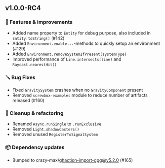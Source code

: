 ## v1.0.0-RC4

### 🚀 Features & improvements

- Added name property to `Entity` for debug purpose, also included in `Entity.toString()` (#142)
- Added `Environment.enable...`-methods to quickly setup an environment (#129)
- Added `Environment.removeSystemIfPresent(systemType)`
- Improved performance of `Line.intersects(line)` and `Raycast.nearestHit()`

### 🪛 Bug Fixes

- Fixed `GravitySystem` crashes when no `GravityComponent` present 
- Removed `screwbox-examples` module to reduce number of artifacts released (#160)

### 🧽 Cleanup & refactoring

- Renamed `Async.runSingle` to `.runExclusive`
- Removed `Light.shadowCasters()`
- Removed unused `RegisterToSignalSystem`

### 📦 Dependency updates

- Bumped to crazy-max/ghaction-import-gpg@v5.2.0 (#165)